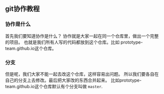 
## git协作教程


### 协作是什么
首先我们要知道协作是什么？ 协作就是大家一起在同一个仓库里，做出一个完整的项目。 也就是我们所有人写的代码都放到这个仓库。比如 prototype-team.github.io这个仓库。

### 分支
但是呢，我们大家不能一起去改这个仓库，这样容易出问题。 所以我们要各自在自己的分支上去修改。最后把大家改的东西合并起来。
比如prototype-team.github.io这个仓库默认有个分支叫做 `master`.
